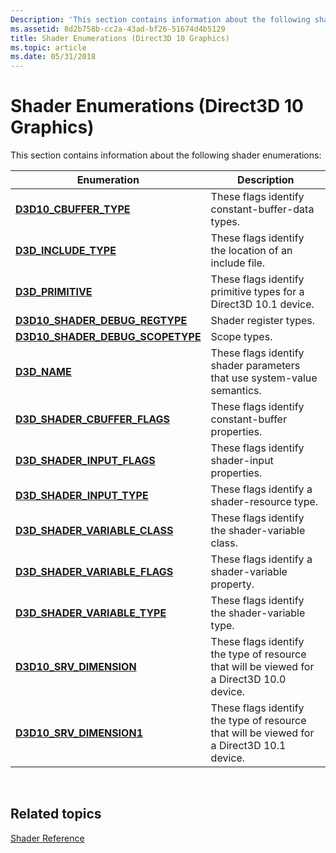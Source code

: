 ```yaml
---
Description: 'This section contains information about the following shader enumerations:'
ms.assetid: 8d2b758b-cc2a-43ad-bf26-51674d4b5129
title: Shader Enumerations (Direct3D 10 Graphics)
ms.topic: article
ms.date: 05/31/2018
---
```


# Shader Enumerations (Direct3D 10 Graphics)

This section contains information about the following shader enumerations:



| Enumeration                                                             | Description                                                                               |
|-------------------------------------------------------------------------|-------------------------------------------------------------------------------------------|
| [**D3D10\_CBUFFER\_TYPE**](/previous-versions/windows/desktop/legacy/bb204899(v=vs.85))                      | These flags identify constant-buffer-data types.                                          |
| [**D3D\_INCLUDE\_TYPE**](/windows/win32/api/d3dcommon/ne-d3dcommon-d3d_include_type)                      | These flags identify the location of an include file.                                     |
| [**D3D\_PRIMITIVE**](/windows/win32/api/d3dcommon/ne-d3dcommon-d3d_primitive)                             | These flags identify primitive types for a Direct3D 10.1 device.                          |
| [**D3D10\_SHADER\_DEBUG\_REGTYPE**](/windows/win32/api/D3D10_1Shader/ne-d3d10_1shader-d3d10_shader_debug_regtype)     | Shader register types.                                                                    |
| [**D3D10\_SHADER\_DEBUG\_SCOPETYPE**](/windows/win32/api/d3d10_1shader/ne-d3d10_1shader-d3d10_shader_debug_scopetype) | Scope types.                                                                              |
| [**D3D\_NAME**](/windows/win32/api/d3dcommon/ne-d3dcommon-d3d_name)                                       | These flags identify shader parameters that use system-value semantics.                   |
| [**D3D\_SHADER\_CBUFFER\_FLAGS**](/windows/win32/api/d3dcommon/ne-d3dcommon-d3d_shader_cbuffer_flags)     | These flags identify constant-buffer properties.                                          |
| [**D3D\_SHADER\_INPUT\_FLAGS**](/windows/win32/api/d3dcommon/ne-d3dcommon-d3d_shader_input_flags)         | These flags identify shader-input properties.                                             |
| [**D3D\_SHADER\_INPUT\_TYPE**](/windows/win32/api/d3dcommon/ne-d3dcommon-d3d_shader_input_type)           | These flags identify a shader-resource type.                                              |
| [**D3D\_SHADER\_VARIABLE\_CLASS**](/windows/win32/api/d3dcommon/ne-d3dcommon-d3d_shader_variable_class)   | These flags identify the shader-variable class.                                           |
| [**D3D\_SHADER\_VARIABLE\_FLAGS**](/windows/win32/api/d3dcommon/ne-d3dcommon-d3d_shader_variable_flags)   | These flags identify a shader-variable property.                                          |
| [**D3D\_SHADER\_VARIABLE\_TYPE**](/windows/win32/api/d3dcommon/ne-d3dcommon-d3d_shader_variable_type)     | These flags identify the shader-variable type.                                            |
| [**D3D10\_SRV\_DIMENSION**](/previous-versions/windows/desktop/legacy/bb172452(v=vs.85))                    | These flags identify the type of resource that will be viewed for a Direct3D 10.0 device. |
| [**D3D10\_SRV\_DIMENSION1**](/previous-versions/windows/desktop/legacy/bb694535(v=vs.85))                  | These flags identify the type of resource that will be viewed for a Direct3D 10.1 device. |



 

## Related topics

<dl> <dt>

[Shader Reference](d3d10-graphics-reference-d3d10-shader.md)
</dt> </dl>

 

 
